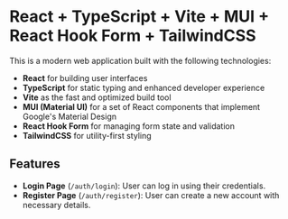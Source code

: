 # React + TypeScript + Vite + MUI + React Hook Form + TailwindCSS

This is a modern web application built with the following technologies:

- **React** for building user interfaces
- **TypeScript** for static typing and enhanced developer experience
- **Vite** as the fast and optimized build tool
- **MUI (Material UI)** for a set of React components that implement Google's Material Design
- **React Hook Form** for managing form state and validation
- **TailwindCSS** for utility-first styling

## Features

- **Login Page** (`/auth/login`): User can log in using their credentials.
- **Register Page** (`/auth/register`): User can create a new account with necessary details.